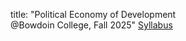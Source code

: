 title: "Political Economy of Development <br> @Bowdoin College, Fall 2025"
[Syllabus](/Econ_3510_Syllabus.pdf)

